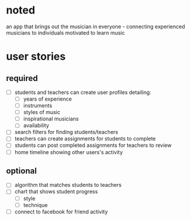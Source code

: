 # noted
an app that brings out the musician in everyone - connecting experienced musicians to individuals motivated to learn music

# user stories

## required
- [ ] students and teachers can create user profiles detailing:
   - [ ] years of experience
   - [ ] instruments 
   - [ ] styles of music
   - [ ] inspirational musicians
   - [ ] availability
- [ ] search filters for finding students/teachers
- [ ] teachers can create assignments for students to complete
- [ ] students can post completed assignments for teachers to review
- [ ] home timeline showing other users's activity

## optional
- [ ] algorithm that matches students to teachers
- [ ] chart that shows student progress
   - [ ] style
   - [ ] technique
- [ ] connect to facebook for friend activity
